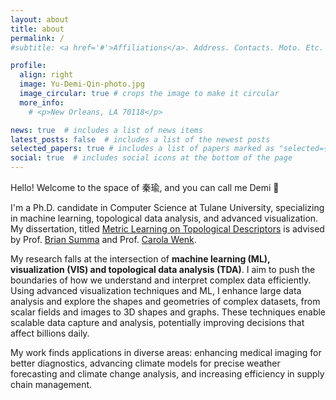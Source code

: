 ```yaml
---
layout: about
title: about
permalink: /
#subtitle: <a href='#'>Affiliations</a>. Address. Contacts. Moto. Etc.

profile:
  align: right
  image: Yu-Demi-Qin-photo.jpg
  image_circular: true # crops the image to make it circular
  more_info: 
    # <p>New Orleans, LA 70118</p>

news: true  # includes a list of news items
latest_posts: false  # includes a list of the newest posts
selected_papers: true # includes a list of papers marked as "selected={true}"
social: true  # includes social icons at the bottom of the page
---
```


Hello! Welcome to the space of 秦瑜, and you can call me Demi 👋

I'm a Ph.D. candidate in Computer Science at Tulane University, specializing in machine learning, topological data analysis, and advanced visualization. My dissertation, titled [Metric Learning on Topological Descriptors](https://www.canva.com/design/DAFNSh0oR60/j7udMbLvBw3E9MfwJKfgGA/view?utm_content=DAFNSh0oR60&utm_campaign=designshare&utm_medium=link&utm_source=publishsharelink#2) is advised by Prof. [Brian Summa](https://tulanevisgraphics.bitbucket.io/) and Prof. [Carola Wenk](https://www.cs.tulane.edu/~carola/).

  My research falls at the intersection of **machine learning (ML), visualization (VIS) and topological data analysis (TDA)**. I aim to push the boundaries of how we understand and interpret complex data efficiently. Using advanced visualization techniques and ML, I enhance large data analysis and explore the shapes and geometries of complex datasets, from scalar fields and images to 3D shapes and graphs. These techniques enable scalable data capture and analysis, potentially improving decisions that affect billions daily.<br>
  
  My work finds applications in diverse areas: enhancing medical imaging for better diagnostics, advancing climate models for precise weather forecasting and climate change analysis, and increasing efficiency in supply chain management.

<!-- In my research, I push the boundaries of how we understand and interpret complex datasets efficiently. I leverage **machine learning** and **visualization** to understand data structures and similarities from a **topological** perspective. I create models that not only measure data similarities at scale but also explain the 'why' behind these similarities. My work finds applications in diverse areas: enhancing medical imaging techniques for better diagnostic accuracy, advancing our understanding of climate models for more precise weather forecasting and climate change analysis, and increasing efficiency in supply chain management. 

My research falls at the intersection of **machine learning (ML), topological data analysis (TDA), and visualization (VIS)**. I aim to push the boundaries of how we understand and interpret complex data efficiently. Specifically, I develop ML methods to improve large data analysis and visualization from a topological perspective. 

I leverage advanced visualization techniques and ML to better understand shapes and geometry in complex datasets, such as scalar fields and graphs. These techniques offer new opportunities to capture and analyze data at scale, potentially improving decisions that affect billions daily. However, these techniques also introduce new challenges, such as how to utilize them to improve ML models without information loss([TDA Workshop at NeurIPS'2020](https://openreview.net/pdf?id=X1bxKJo5_qL)), how to comparing them effectively with different data structures ([VIS'2021](https://tulanevisgraphics.bitbucket.io/publications/pd_hash/index.html),[arXiv'2024](https://arxiv.org/pdf/2404.05879)), visualize the topological importance in classification ([TopoInVis'2023](https://arxiv.org/abs/2309.13185)), and extract precise signals from diverse datasets like supply chain([Stanford Graph Learning Workshop'2023](https://drive.google.com/file/d/10rps8ooex9dW1JKcmeFAZc_-O7JyIjAK/view)), climate model ([EnergyVis'2023](https://www.nrel.gov/docs/fy24osti/87355.pdf)), and medical imaging ([QuBBD Project](https://www.cs.tulane.edu/~carola/research/qubbd.html)). 

To address these challenges, I create models that not only measure data similarities at scale but also explain the ‘why’ behind these similarities. My work finds applications in diverse areas: enhancing medical imaging for better diagnostics, advancing climate models for precise weather forecasting and climate change analysis, and increasing efficiency in supply chain management. -->



